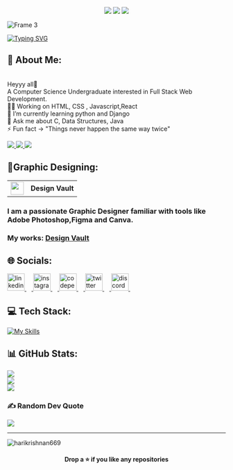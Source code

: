 <p align="center">
<img src="https://img.shields.io/badge/Age-20-black?labelColor=white" />
  <img src="https://img.shields.io/badge/Lives-Thiruvananthapuram-black?labelColor=white" />
   <!--<img src="https://img.shields.io/badge/Focus-Data Science-blue" /> -->
  <!----<img src="https://img.shields.io/badge/Languages-English%20%26%20Malayalam-brightgreen" />--->
  <img src="https://img.shields.io/badge/Interests-UI/UXDesigning-black?labelColor=white" />
</p>

![Frame 3](https://github.com/user-attachments/assets/7194cc8e-1e72-45a8-b614-afe75e57c503)

<a href="https://git.io/typing-svg">
  <picture>
    <source
      srcset="https://readme-typing-svg.herokuapp.com?font=Roboto&size=50&pause=1000&color=FFFFFF&center=true&vCenter=true&width=1100&lines=Computer+Science+Undergraduate;A+Graphic+Designer;Web+Development;UI%2FUX+Designing"
      media="(prefers-color-scheme: dark)"
    />
    <img
      src="https://readme-typing-svg.herokuapp.com?font=Roboto&size=50&pause=1000&color=000000&center=true&vCenter=true&width=1100&lines=Computer+Science+Undergraduate;A+Graphic+Designer;Web+Development;UI%2FUX+Designing"
      alt="Typing SVG"
    />
  </picture>
</a>
<br>

## 💫 About Me:
<br>Heyyy all🔰
<br>A Computer Science Undergraduate interested in Full Stack Web Development.
<br>🙇‍♀️ Working on HTML, CSS , Javascript,React <br>🌱 I’m currently learning python and Django<br>💬 Ask me about C, Data Structures, Java <br>⚡ Fun fact -> "Things never happen the same way twice"
<br> 
<p >
  <a href="https://www.papermark.com/view/cm9fzy9060006jo040yjb8oxt">
  <img src="https://img.shields.io/badge/-Resume-white?style=for-the-badge&logo=resume&logoColor=black&color=white">
</a>
  <a href="https://hari2k4.vercel.app/">
  <img src="https://img.shields.io/badge/-Portfolio-white?style=for-the-badge&logo=Portfolio&logoColor=black&color=white">
</a>
  <a href="mailto:rharikrishnan2020@gmail.com">
  <img src="https://img.shields.io/badge/-Gmail-white?style=for-the-badge&logo=Gmail&logoColor=black&color=white">
</a>

</p>

## 🎨Graphic Designing:
<table>
  <tr>
    <td><img src="https://github.com/user-attachments/assets/a325de80-4158-4d4f-925c-59231e58ef8c" width="30" height="30"></td>
    <td><strong>Design Vault</strong></td>
  </tr>
</table>

### I am a passionate Graphic Designer familiar with tools like Adobe Photoshop,Figma and Canva. 

### My works: [Design Vault](https://harikrishnan669.github.io/Design_Works/)

## 🌐 Socials:
<div align="left">
  <a href="https://www.linkedin.com/in/harikrishnan-r-13a250258/" target="_blank">
  <img src="https://skillicons.dev/icons?i=linkedin" height="40" alt="linkedin logo"  />
  <img width="12" />
  </a>
  <a href="https://www.instagram.com/hari_2k4/" target="_blank">
  <img src="https://skillicons.dev/icons?i=instagram" height="40" alt="instagram logo"  />
  <img width="12" />
  </a>
  <a href="https://codepen.io/zdvacfhq-the-encoder" target="_blank">
  <img src="https://skillicons.dev/icons?i=codepen" height="40" alt="codepen logo"  />
  <img width="12" />
  </a>
  <a href="https://x.com/hari_2k4" target="_blank">
  <img src="https://skillicons.dev/icons?i=twitter" height="40" alt="twitter logo"  />
  <img width="12" />
  </a>
  <a href="https://discord.com/channels/@me" target="_blank">
    <img src="https://skillicons.dev/icons?i=discord" height="40" alt="discord logo"  />
    <img width="12" />
  </a>
</div>

###
## 💻 Tech Stack:
<a href="https://skillicons.dev"><img src="https://skillicons.dev/icons?i=c,html,css,javascript,java,python,figma,photoshop,mysql,nodejs,bash,windows,linux,vscode,visualstudio,git,unity,blender,firebase,cs,markdown,webstorm,idea,pycharm,clion,vercel&theme=dark&perline=13" alt="My Skills" /></a>

###
## 📊 GitHub Stats:
![](https://github-readme-stats.vercel.app/api?username=harikrishnan669&theme=dark&hide_border=false&include_all_commits=false&count_private=false)<br/>
![](https://github-readme-streak-stats.herokuapp.com/?user=harikrishnan669&theme=dark&hide_border=false)<br/>
![](https://github-readme-stats.vercel.app/api/top-langs/?username=harikrishnan669&theme=dark&hide_border=false&include_all_commits=false&count_private=false&layout=compact)

### ✍️ Random Dev Quote
![](https://quotes-github-readme.vercel.app/api?type=horizontal&theme=radical)

---

<p align="left"> <img src="https://komarev.com/ghpvc/?username=harikrishnan669&label=Profile%20views&color=0e75b6&style=flat" alt="harikrishnan669" /> </p>


<!-- Proudly created with GPRM ( https://gprm.itsvg.in ) -->
#### <div align="center">Drop a ⭐ if you like any repositories</div>



<!-----------![github-stats](https://stats.dooboo.io/api/github-stats-advanced?login=harikrishnan669)------------->

